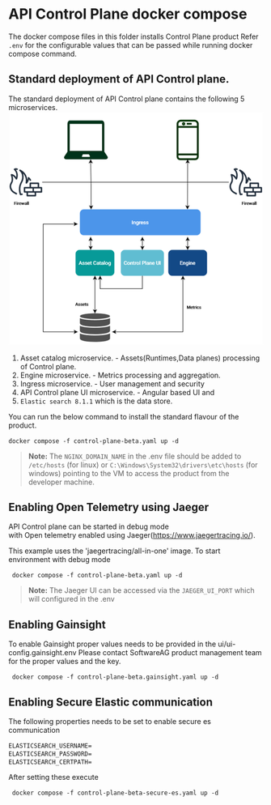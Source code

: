 # API Control Plane docker compose 

The docker compose files in this folder installs Control Plane product 
Refer `.env` for the configurable values that can be passed while running docker
compose command.

## Standard deployment of API Control plane.
The standard deployment of API Control plane contains the following 5 microservices.
![img.png](../attachments/img.png)

1. Asset catalog microservice. - Assets(Runtimes,Data planes) processing of Control plane.
2. Engine microservice. - Metrics processing and aggregation.
3. Ingress microservice. - User management and security
4. API Control plane UI microservice. - Angular based UI
   and
5. `Elastic search 8.1.1` which is the data store.

You can run the below command to install the standard flavour of the  product.

```
docker compose -f control-plane-beta.yaml up -d

```

> **Note:** The `NGINX_DOMAIN_NAME` in the .env file should be added to `/etc/hosts` (for linux) or 
> `C:\Windows\System32\drivers\etc\hosts` (for windows)
pointing to the VM to access the product from the developer machine.

## Enabling Open Telemetry using Jaeger
API Control plane can be started in debug mode  
with Open telemetry enabled using Jaeger(https://www.jaegertracing.io/).
 
This example uses the 'jaegertracing/all-in-one' image.
To start environment with debug mode 
```
 docker compose -f control-plane-beta.yaml up -d
```
> **Note:** The Jaeger UI can be accessed via the `JAEGER_UI_PORT` which will configured
> in the .env 

## Enabling Gainsight
To enable Gainsight proper values needs to be provided in the 
ui/ui-config.gainsight.env
Please contact SoftwareAG product management team for the proper values and the key.

```
 docker compose -f control-plane-beta.gainsight.yaml up -d
```

## Enabling Secure Elastic communication
The following properties needs to be set to enable secure es communication
```
ELASTICSEARCH_USERNAME=
ELASTICSEARCH_PASSWORD=
ELASTICSEARCH_CERTPATH=
```
After setting these execute
```
 docker compose -f control-plane-beta-secure-es.yaml up -d
```

